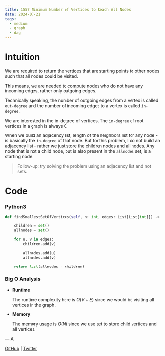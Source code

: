```yaml
---
title: 1557 Minimum Number of Vertices to Reach All Nodes
date: 2024-07-21
tags:
  - medium
  - graph
  - dag
---
```


# Intuition

We are required to return the vertices that are starting points to other nodes such that all nodes could be visited.

This means, we are needed to compute nodes who do not have any incoming edges, rather only outgoing edges.

Technically speaking, the number of outgoing edges from a vertex is called `out-degree` and the number of incoming edges to a vertex is called `in-degree`.

We are interested in the in-degree of vertices. The `in-degree` of root vertices in a graph is always 0.

When we build an adjacency list, length of the neighbors list for any node - is basically the `in-degree` of that node. But for this problem, I do not build an adjacency list - rather we just store the children nodes and all nodes. Any node that is not a child node, but is also present in the `allnodes` set, is a starting node.

> Follow-up: try solving the problem using an adjacency list and not sets.

# Code

### Python3

```python
def findSmallestSetOfVertices(self, n: int, edges: List[List[int]]) -> List[int]:

    children = set()
    allnodes = set()

    for u, v in edges:
        children.add(v)

        allnodes.add(u)
        allnodes.add(v)

    return list(allnodes - children)
```

### Big O Analysis

- **Runtime**

  The runtime complexity here is $O(V + E)$ since we would be visiting all vertices in the graph.

- **Memory**

  The memory usage is $O(N)$ since we use set to store child vertices and all vertices.

— A

[GitHub](https://github.com/athkdev) | [Twitter](https://twitter.com/athkdev)
